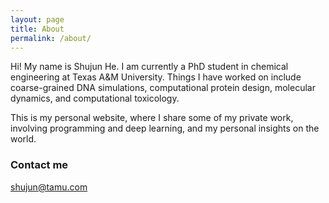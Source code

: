 ```yaml
---
layout: page
title: About
permalink: /about/
---
```


Hi! My name is Shujun He. I am currently a PhD student in chemical engineering at Texas A&M University. 
Things I have worked on include coarse-grained DNA simulations, 
computational protein design, molecular dynamics, and computational toxicology.

This is my personal website, where I share some of my private work, involving programming and deep learning,
and my personal insights on the world. 

### Contact me

[shujun@tamu.com](mailto:shujun@tamu.edu)
